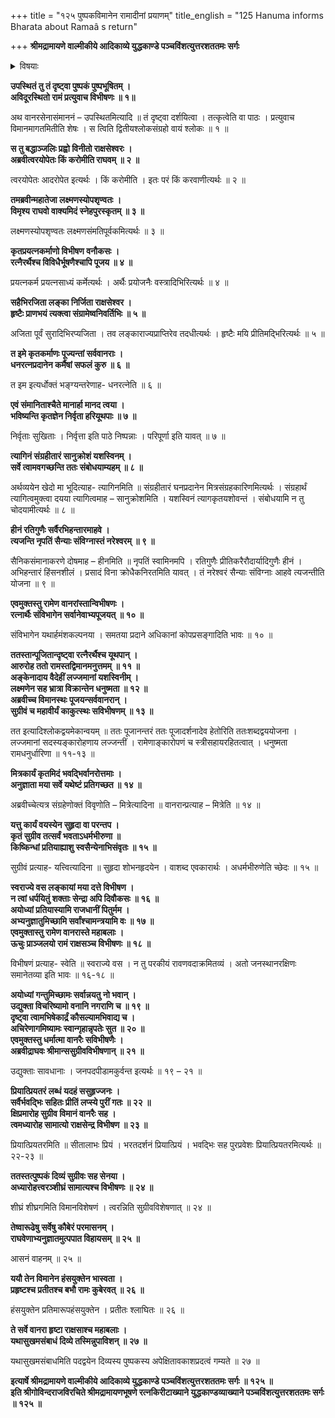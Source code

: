 +++
title = "१२५ पुष्पकविमानेन रामादीनां प्रयाणम्"
title_english = "125 Hanuma informs Bharata about Ramaâ s return"

+++
**श्रीमद्रामायणे वाल्मीकीये आदिकाव्ये युद्धकाण्डे पञ्चविंशत्युत्तरशततमः सर्गः**


<details><summary>विषयाः</summary>

विभीषणेनरामंप्रति स्वसमानीतपुष्पकप्रदर्शनपूर्वकं स्वकर्तव्य निवेदनप्रार्थना ॥ १ ॥ रामेणतंप्रति वानरकृतोपकारस्मारणपूर्वकं वस्त्रालंकारादिभिस्तत्संमाननचोदना ॥ २ ॥ तथा विभीषणेनपूजितेषुसत्सुतेषु सीतालक्ष्मणाभ्यांसह पुष्पकारोहणेन सुग्रीवविभीषणादीनां स्वस्वावासेषुसुखावस्थानचोदनपूर्वकं स्वस्यायोध्यागमनाभ्यनुज्ञानयाचनम् ॥ ३ ॥ तथा सुग्रीवविभीषणादिभिः स्वेषामयोध्याऽऽगमनेन स्वाभिषेकावलोकनकुतूहलनिवेदने स्वाज्ञयापुष्पकारूढैस्तैस्सहायोध्यांप्रति प्रस्थानम् ॥ ४ ॥

</details>




**उपस्थितं तु तं दृष्ट्वा पुष्पकं पुष्पभूषितम् ।  
अविदूरस्थितो रामं प्रत्युवाच विभीषणः ॥ १॥**

अथ वानरसेनासंमाननं – उपस्थितमित्यादि ॥ तं दृष्ट्वा दर्शयित्वा । तत्कृत्वेति वा पाठः । प्रत्युवाच विमानमागतमितीति शेषः । स त्विति द्वितीयश्लोकसंग्रहो वायं श्लोकः ॥ १ ॥



**स तु बद्धाञ्जलिः प्रह्वो विनीतो राक्षसेश्वरः ।  
अब्रवीत्वरयोपेतः किं करोमीति राघवम् ॥ २ ॥**

त्वरयोपेतः आदरोपेत इत्यर्थः । किं करोमीति । इतः परं किं करवाणीत्यर्थः ॥ २ ॥



**तमब्रवीन्महातेजा लक्ष्मणस्योपशृण्वतः ।  
विमृश्य राघवो वाक्यमिदं स्नेहपुरस्कृतम् ॥ ३ ॥**

लक्ष्मणस्योपशृण्वतः लक्ष्मणसंमतिपूर्वकमित्यर्थः ॥ ३ ॥



**कृतप्रयत्नकर्माणो विभीषण वनौकसः ।  
रत्नैरर्थैश्च विविधैर्भूषणैश्चापि पूजय ॥ ४ ॥**

प्रयत्नकर्म प्रयत्नसाध्यं कर्मेत्यर्थः । अर्थैः प्रयोजनैः वस्त्रादिभिरित्यर्थः ॥ ४ ॥



**सहैभिरजिता लङ्का निर्जिता राक्षसेश्वर ।  
हृष्टैः प्राणभयं त्यक्त्वा संग्रामेष्वनिवर्तिभिः ॥ ५ ॥**

अजिता पूर्वं सुरादिभिरप्यजिता । तव लङ्काराज्यप्राप्तिरेव तदधीत्यर्थः । हृष्टैः मयि प्रीतिमद्भिरित्यर्थः ॥ ५ ॥



**त इमे कृतकर्माणः पूज्यन्तां सर्ववानराः ।  
धनरत्नप्रदानेन कर्मैषां सफलं कुरु ॥ ६ ॥**

त इम इत्यर्धोक्तं भङ्ग्यन्तरेणाह- धनरत्नेति ॥ ६ ॥



**एवं संमानिताश्चैते मानार्हा मानद त्वया ।  
भविष्यन्ति कृतज्ञेन निर्वृता हरियूथपाः ॥ ७ ॥**

निर्वृताः सुखिताः । निर्वृत्ता इति पाठे निष्पन्नाः । परिपूर्णा इति यावत् ॥ ७ ॥



**त्यागिनं संग्रहीतारं सानुक्रोशं यशस्विनम् ।  
सर्वे त्वामवगच्छन्ति ततः संबोधयाम्यहम् ॥ ८ ॥**

अर्थव्ययेन खेदो मा भूदित्याह- त्यागिनमिति ॥ संग्रहीतारं घनप्रदानेन मित्रसंग्रहकारिणमित्यर्थः । संग्रहार्थं त्यागित्वमुक्त्वा दयया त्यागित्वमाह – सानुक्रोशमिति । यशस्विनं त्यागकृतयशोवन्तं । संबोधयामि न तु चोदयामीत्यर्थः ॥ ८ ॥



**हीनं रतिगुणैः सर्वैरभिहन्तारमाहवे ।  
त्यजन्ति नृपतिं सैन्याः संविग्नास्तं नरेश्वरम् ॥ ९ ॥**

सैनिकसंमानाकरणे दोषमाह – हीनमिति ॥ नृपतिं स्वामिनमपि । रतिगुणैः प्रीतिकरैरौदार्यादिगुणैः हीनं । अभिहन्तारं हिंसनशीलं । प्रसादं विना क्रोधैकनिरतमिति यावत् । तं नरेश्वरं सैन्याः संविग्नाः आहवे त्यजन्तीति योजना ॥ ९ ॥



**एवमुक्तस्तु रामेण वानरांस्तान्विभीषणः ।  
रत्नार्थैः संविभागेन सर्वानेवाभ्यपूजयत् ॥ १० ॥**

संविभागेन यथार्हमंशकल्पनया । समतया प्रदाने अधिकानां कोपप्रसङ्गादिति भावः ॥ १० ॥



**ततस्तान्पूजितान्दृष्ट्वा रत्नैरर्थैश्च यूथपान् ।  
आरुरोह ततो रामस्तद्विमानमनुत्तमम् ॥ ११ ॥  
अङ्केनादाय वैदेहीं लज्जमानां यशस्विनीम् ।  
लक्ष्मणेन सह भ्रात्रा विक्रान्तेन धनुष्मता ॥ १२ ॥  
अब्रवीच्च विमानस्थः पूजयन्सर्ववानरान् ।  
सुग्रीवं च महावीर्यं काकुत्स्थः सविभीषणम् ॥ १३ ॥**

तत इत्यादिश्लोकद्वयमेकान्वयम् ॥ ततः पूजानन्तरं ततः पूजादर्शनादेव हेतोरिति ततःशब्दद्वययोजना । लज्जमानां सदस्यङ्कारोहणाय लज्जन्तीं । रामेणाङ्कारोपणं च स्त्रीसहायरहितत्वात् । धनुष्मता रामधनुर्धारिणा ॥ ११-१३ ॥



**मित्रकार्यं कृतमिदं भवद्भिर्वानरोत्तमाः ।  
अनुज्ञाता मया सर्वे यथेष्टं प्रतिगच्छत ॥ १४ ॥**

अब्रवीच्चेत्यत्र संग्रहेणोक्तं विवृणोति – मित्रेत्यादिना ॥ वानरान्प्रत्याह – मित्रेति ॥ १४ ॥



**यत्तु कार्यं वयस्येन सुहृदा वा परन्तप ।  
कृतं सुग्रीव तत्सर्वं भवताऽधर्मभीरुणा ॥  
किष्किन्धां प्रतियाह्याशु स्वसैन्येनाभिसंवृतः ॥ १५ ॥**

सुग्रीवं प्रत्याह- यत्त्वित्यादिना ॥ सुहृदा शोभनहृदयेन । वाशब्द एवकारार्थः । अधर्मभीरुणेति च्छेदः ॥ १५ ॥



**स्वराज्ये वस लङ्कायां मया दत्ते विभीषण ।  
न त्वां धर्पयितुं शक्ताः सेन्द्रा अपि दिवौकसः ॥ १६ ॥  
अयोध्यां प्रतियास्यामि राजधानीं पितुर्मम ।  
अभ्यनुज्ञातुमिच्छामि सर्वांश्चामन्त्रयामि वः ॥ १७ ॥  
एवमुक्तास्तु रामेण वानरास्ते महाबलाः ।  
ऊचुः प्राञ्जलयो रामं राक्षसञ्च विभीषणः ॥ १८ ॥**

विभीषणं प्रत्याह- स्वेति ॥ स्वराज्ये वस । न तु परकीयं रावणवदाक्रमितव्यं । अतो जनस्थानरक्षिणः समानेतव्या इति भावः ॥ १६-१८ ॥



**अयोध्यां गन्तुमिच्छामः सर्वान्नयतु नो भवान् ।  
उद्युक्ता विचरिष्यामो वनानि नगराणि च ॥ १९ ॥  
दृष्ट्वा त्वामभिषेकार्द्रं कौसल्यामभिवाद्य च ।  
अचिरेणागमिष्यामः स्वान्गृहान्नृपतेः सुत ॥ २० ॥  
एवमुक्तस्तु धर्मात्मा वानरैः सविभीषणैः ।  
अब्रवीद्राघवः श्रीमान्ससुग्रीवविभीषणान् ॥ २१ ॥**

उद्युक्ताः सावधानाः । जनपदपीडामकुर्वन्त इत्यर्थः ॥ १९ – २१ ॥



**प्रियात्प्रियतरं लब्धं यदहं ससुहृज्जनः ।  
सर्वैर्भवद्भिः सहितः प्रीतिं लप्स्ये पुरीं गतः ॥ २२ ॥  
क्षिप्रमारोह सुग्रीव विमानं वानरैः सह ।  
त्वमध्यारोह सामात्यो राक्षसेन्द्र विभीषण ॥ २३ ॥**

प्रियात्प्रियतरमिति ॥ सीतालाभः प्रियं । भरतदर्शनं प्रियात्प्रियं । भवद्भिः सह पुरप्रवेशः प्रियात्प्रियतरमित्यर्थः ॥ २२-२३ ॥



**ततस्तत्पुष्पकं दिव्यं सुग्रीवः सह सेनया ।  
अध्यारोहत्त्वरञ्शीघ्रं सामात्यश्च विभीषणः ॥ २४ ॥**

शीघ्रं शीघ्रगमिति विमानविशेषणं । त्वरन्निति सुग्रीवविशेषणात् ॥ २४ ॥



**तेष्वारूढेषु सर्वेषु कौबेरं परमासनम् ।  
राघवेणाभ्यनुज्ञातमुत्पपात विहायसम् ॥ २५ ॥**

आसनं वाहनम् ॥ २५ ॥



**ययौ तेन विमानेन हंसयुक्तेन भास्वता ।  
प्रहृष्टश्च प्रतीतश्च बभौ रामः कुबेरवत् ॥ २६ ॥**

हंसयुक्तेन प्रतिमारूपहंसयुक्तेन । प्रतीतः श्लाघितः ॥ २६ ॥



**ते सर्वे वानरा हृष्टा राक्षसाश्च महाबलाः ।  
यथासुखमसंबाधं दिव्ये तस्मिन्नुपाविशन् ॥ २७ ॥**

यथासुखमसंबाधमिति पदद्वयेन दिव्यस्य पुष्पकस्य अपेक्षितावकाशप्रदत्वं गम्यते ॥ २७ ॥



**इत्यार्षे श्रीमद्रामायणे वाल्मीकीये आदिकाव्ये युद्धकाण्डे पञ्चविंशत्युत्तरशततमः सर्गः ॥ १२५ ॥  
इति श्रीगोविन्दराजविरचिते श्रीमद्रामायणभूषणे रत्नकिरीटाख्याने युद्धकाण्डव्याख्याने पञ्चविंशत्युत्तरशततमः सर्गः ॥ १२५ ॥**
